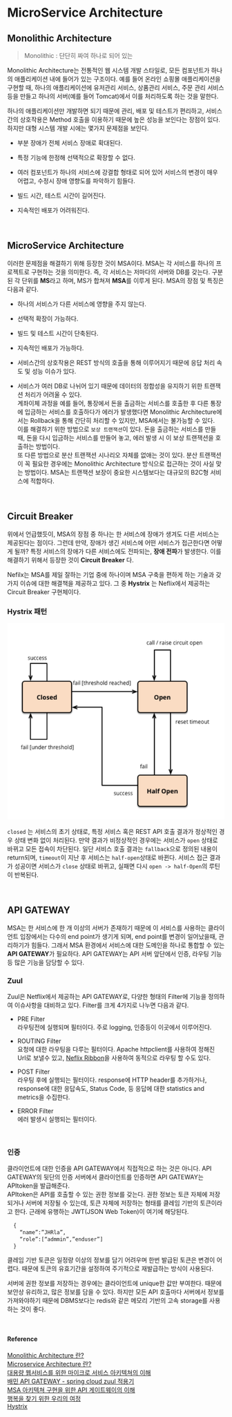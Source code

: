 # MicroService Architecture

## Monolithic Architecture
> Monolithic : 단단히 짜여 하나로 되어 있는

Monolithic Architecture는 전통적인 웹 시스템 개발 스타일로, 모든 컴포넌트가 하나의 애플리케이션 내에 들어가 있는 구조이다. 예를 들어 온라인 쇼핑몰 애플리케이션을 구현할 때, 하나의 애플리케이션에 유저관리 서비스, 상품관리 서비스, 주문 관리 서비스 등을 만들고 하나의 서버(예를 들어 Tomcat)에서 이를 처리하도록 하는 것을 말한다.   
  
하나의 애플리케이션만 개발하면 되기 때문에 관리, 배포 및 테스트가 편리하고,
서비스간의 상호작용은 Method 호출을 이용하기 때문에 높은 성능을 보인다는 장점이 있다. 하지만 대형 시스템 개발 시에는 몇가지 문제점을 보인다. 

* 부분 장애가 전체 서비스 장애로 확대된다.

* 특정 기능에 한정해 선택적으로 확장할 수 없다. 

* 여러 컴포넌트가 하나의 서비스에 강결합 형태로 되어 있어 서비스의 변경이 매우 어렵고, 수정시 장애 영향도를 파악하기 힘들다.

* 빌드 시간, 테스트 시간이 길어진다.

* 지속적인 배포가 어려워진다.

<br/>

## MicroService Architecture

이러한 문제점을 해결하기 위해 등장한 것이 MSA이다. MSA는 각 서비스를 하나의 프로젝트로 구현하는 것을 의미한다. 즉, 각 서비스는 저마다의 서버와 DB를 갖는다. 구분된 각 단위를 **MS**라고 하며, MS가 합쳐져 **MSA**를 이루게 된다. MSA의 장점 및 특징은 다음과 같다. 

* 하나의 서비스가 다른 서비스에 영향을 주지 않는다.

* 선택적 확장이 가능하다.

* 빌드 및 테스트 시간이 단축된다.

* 지속적인 배포가 가능하다.

* 서비스간의 상호작용은 REST 방식의 호출을 통해 이루어지기 때문에 응답 처리 속도 및 성능 이슈가 있다. 

* 서비스가 여러 DB로 나뉘어 있기 때문에 데이터의 정합성을 유지하기 위한 트랜잭션 처리가 어려울 수 있다.  
계좌이체 과정을 예를 들어, 통장에서 돈을 출금하는 서비스를 호출한 후 다른 통장에 입금하는 서비스를 호출하다가 에러가 발생했다면 Monolithic Architecture에서는 Rollback을 통해 간단히 처리할 수 있지만, MSA에서는 불가능할 수 있다.     
이를 해결하기 위한 방법으로 `보상 트랜잭션`이 있다. 돈을 출금하는 서비스를 만들 때, 돈을 다시 입금하는 서비스를 만들어 놓고, 에러 발생 시 이 보상 트랜잭션을 호출하는 방법이다.   
또 다른 방법으로 분산 트랜잭션 시나리오 자체를 없애는 것이 있다. 분산 트랜잭션이 꼭 필요한 경우에는 Monolithic Architecture 방식으로 접근하는 것이 사실 맞는 방법이다. MSA는 트랜잭션 보장이 중요한 시스템보다는 대규모의 B2C형 서비스에 적합하다.  


<br/>

## Circuit Breaker  

위에서 언급했듯이, MSA의 장점 중 하나는 한 서비스에 장애가 생겨도 다른 서비스는 제공된다는 점이다. 그런데 만약, 장애가 생긴 서비스에 어떤 서비스가 접근한다면 어떻게 될까? 특정 서비스의 장애가 다른 서비스에도 전파되는, **장애 전파**가 발생한다. 이를 해결하기 위해서 등장한 것이 **Circuit Breaker** 다.  

Nefilx는 MSA를 제일 잘하는 기업 중에 하나이며 MSA 구축을 편하게 하는 기술과 갖가지 이슈에 대한 해결책을 제공하고 있다. 그 중 **Hystrix** 는 Neflix에서 제공하는 Circuit Breaker 구현체이다. 

### Hystrix 패턴

![hystrix](../assets/images/hystrix.png)  

 `closed` 는 서비스의 초기 상태로, 특정 서비스 혹은 REST API 호출 결과가 정상적인 경우 상태 변화 없이 처리된다. 만약 결과가 비정상적인 경우에는 서비스가 `open` 상태로 바뀌고 모든 접속이 차단된다. 일단 서비스 호출 결과는 `fallback`으로 정의된 내용이 return되며, `timeout`이 지난 후 서비스는 `half-open`상태로 바뀐다. 서비스 접근 결과가 성공이면 서비스가 `close` 상태로 바뀌고, 실패면 다시 `open -> half-Open`의 루틴이 반복된다.

<br/>

## API GATEWAY

MSA는 한 서비스에 한 개 이상의 서버가 존재하기 때문에 이 서비스를 사용하는 클라이언트 입장에서는 다수의 end point가 생기게 되며, end point를 변경이 일어났을때, 관리하기가 힘들다. 그래서 MSA 환경에서 서비스에 대한 도메인을 하나로 통합할 수 있는 **API GATEWAY**가 필요하다. API GATEWAY는 API 서버 앞단에서 인증, 라우팅 기능 등 많은 기능을 담당할 수 있다. 

### Zuul 

Zuul은 Netflix에서 제공하는 API GATEWAY로, 다양한 형태의 Filter에 기능을 정의하여 이슈사항을 대비하고 있다. Filter를 크게 4가지로 나누면 다음과 같다.

* PRE Filter   
라우팅전에 실행되며 필터이다. 주로 logging, 인증등이 이곳에서 이루어진다.  

* ROUTING Filter   
요청에 대한 라우팅을 다루는 필터이다. Apache httpclient를 사용하여 정해진 Url로 보낼수 있고, [Neflix Ribbon](https://coe.gitbook.io/guide/load-balancing/ribbon)을 사용하여 동적으로 라우팅 할 수도 있다.  

* POST Filter   
라우팅 후에 실행되는 필터이다. response에 HTTP header를 추가하거나, response에 대한 응답속도, Status Code, 등 응답에 대한 statistics and metrics을 수집한다.  

* ERROR Filter   
에러 발생시 실행되는 필터이다.

<br/>  

### 인증  

클라이언트에 대한 인증을 API GATEWAY에서 직접적으로 하는 것은 아니다. API GATEWAY의 뒷단의 인증 서버에서 클라이언트를 인증하면 API GATEWAY는 APItoken을 발급해준다.   
APItoken은 API를 호출할 수 있는 권한 정보를 갖는다. 권한 정보는 토큰 자체에 저장되거나 서버에 저장될 수 있는데, 토큰 자체에 저장하는 형태를 클레임 기반의 토큰이라고 한다. 근래에 유행하는 JWT(JSON Web Token)이 여기에 해당된다. 
```
  {
    “name”:”JHRla”,
    “role”:[“admmin”,”enduser”]
  }
```
클레임 기반 토큰은 일정량 이상의 정보를 담기 어려우며 한번 발급된 토큰은 변경이 어렵다. 때문에 토큰의 유효기간을 설정하여 주기적으로 재발급하는 방식이 사용된다.

서버에 권한 정보를 저장하는 경우에는 클라이언트에 unique한 값만 부여한다. 때문에 보안상 유리하고, 많은 정보를 담을 수 있다. 하지만 모든 API 호출마다 서버에서 정보를 가져와야하기 때문에 DBMS보다는 redis와 같은 메모리 기반의 고속 storage를 사용하는 것이 좋다. 

<br/>

#### Reference
[Monolithic Architecture 란?](https://alwayspr.tistory.com/19)  
[Microservice Architecture 란?](https://alwayspr.tistory.com/20)  
[대용량 웹서비스를 위한 마이크로 서비스 아키텍쳐의 이해](https://bcho.tistory.com/m/948)  
[배민 API GATEWAY - spring cloud zuul 적용기](http://woowabros.github.io/r&d/2017/06/13/apigateway.html)  
[MSA 아키텍쳐 구현을 위한 API 게이트웨이의 이해](https://bcho.tistory.com/1005)    
[행복을 찾기 위한 우리의 여정](https://medium.com/coupang-tech/%ED%96%89%EB%B3%B5%EC%9D%84-%EC%B0%BE%EA%B8%B0-%EC%9C%84%ED%95%9C-%EC%9A%B0%EB%A6%AC%EC%9D%98-%EC%97%AC%EC%A0%95-94678fe9eb61)  
[Hystrix](https://coe.gitbook.io/guide/circuit-breaker/hystrix)  
